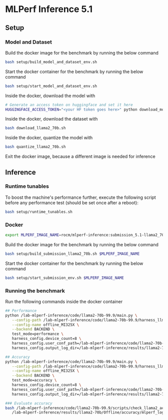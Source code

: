 # MLPerf Inference 5.1

## Setup

### Model and Dataset

Build the docker image for the benchmark by running the below command

```bash
bash setup/build_model_and_dataset_env.sh
```

Start the docker container for the benchmark by running the below command

```bash
bash setup/start_model_and_dataset_env.sh
```

Inside the docker, download the model with

```bash
# Generate an access token on huggingface and set it here
HUGGINGFACE_ACCESS_TOKEN="<your HF token goes here>" python download_model.py
```

Inside the docker, download the dataset with

```bash
bash download_llama2_70b.sh
```

Inside the docker, quantize the model with

```bash
bash quantize_llama2_70b.sh
```

Exit the docker image, because a different image is needed for inference

## Inference

### Runtime tunables

To boost the machine's performance further, execute the following script before any performance test (should be set once after a reboot):

```bash
bash setup/runtime_tunables.sh
```

### Docker

```bash
export MLPERF_IMAGE_NAME=rocm/mlperf-inference:submission_5.1-llama2_70b
```

Build the docker image for the benchmark by running the below command

```bash
bash setup/build_submission_llama2_70b.sh $MLPERF_IMAGE_NAME
```

Start the docker container for the benchmark by running the below command

```bash
bash setup/start_submission_env.sh $MLPERF_IMAGE_NAME
```

### Running the benchmark

Run the following commands inside the docker container

``` bash
## Performance
python /lab-mlperf-inference/code/llama2-70b-99.9/main.py \
   --config-path /lab-mlperf-inference/code/llama2-70b-99.9/harness_llm/models/llama2-70b/ \
   --config-name offline_MI325X \
   --backend BACKEND \
   test_mode=performance \
   harness_config.device_count=8 \
   harness_config.user_conf_path=/lab-mlperf-inference/code/llama2-70b-99.9/user.conf \
   harness_config.output_log_dir=/lab-mlperf-inference/results/llama2-70b/Offline/performance/run_1

## Accuracy
python /lab-mlperf-inference/code/llama2-70b-99.9/main.py \
   --config-path /lab-mlperf-inference/code/llama2-70b-99.9/harness_llm/models/llama2-70b/ \
   --config-name offline_MI325X \
   --backend BACKEND \
   test_mode=accuracy \
   harness_config.device_count=8 \
   harness_config.user_conf_path=/lab-mlperf-inference/code/llama2-70b-99.9/user.conf \
   harness_config.output_log_dir=/lab-mlperf-inference/results/llama2-70b/Offline/accuracy

### Evaluate accuracy
bash /lab-mlperf-inference/code/llama2-70b-99.9/scripts/check_llama2_accuracy_scores.sh \
   /lab-mlperf-inference/results/llama2-70b/Offline/accuracy/mlperf_log_accuracy.json
```
